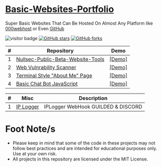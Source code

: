 # [Basic-Websites-Portfolio](https://sircryptic.github.io/Basic-Websites-Portfolio/)
Super Basic Websites That Can Be Hosted On Almost Any Platform like [000webhost](https://www.000webhost.com) or Even [GitHub](https://github.com)

![visitor badge](https://visitor-badge.glitch.me/badge?page_id=sircryptic.Basic-Websites-Portfolio&left_text=My%20Page%20Visitors)
[![GitHub stars](https://img.shields.io/github/stars/sircryptic/Basic-Websites-Portfolio.svg)](https://github.com/sircryptic/Basic-Websites-Portfolio>/stargazers)
[![GitHub forks](https://img.shields.io/github/forks/sircryptic/Basic-Websites-Portfolio.svg)](https://github.com/sircryptic/Basic-Websites-Portfolio>/network)

| # | Repository | Demo |
| --- | --- | --- |
| 1 | [Nullsec-Public-Beta-Website-Tools](https://github.com/SirCryptic/Basic-Websites-Portfolio/tree/main/Nullsec-Public-Beta-Website-Tools) | [[Demo]](https://nst-dev.000webhostapp.com/betawebtools/) |
| 2 | [Web Vulnrability Scanner](https://github.com/SirCryptic/Basic-Websites-Portfolio/tree/main/WebVulnrabilityScanner) | [[Demo]](https://nst-dev.000webhostapp.com/tools/scanner.php) |
| 3 | [Terminal Style "About Me" Page](https://github.com/SirCryptic/Basic-Websites-Portfolio/tree/main/Terminal%20Style%20About%20Page) | [[Demo]](https://sircryptic.github.io/Basic-Websites-Portfolio/Terminal%20Style%20About%20Page/index) |
| 4 | [Basic Chat Bot JavaScript](https://github.com/SirCryptic/Basic-Websites-Portfolio/tree/main/Simple-Chat-Bot-JS) | [[Demo]](https://sircryptic.github.io/Basic-Websites-Portfolio/Simple-Chat-Bot-JS/ChatBot/index.html) |



| # | Misc | Description |
| --- | --- | --- |
| 1 | [IP Logger](https://github.com/SirCryptic/Basic-Websites-Portfolio/tree/main/Ip_Logger_WebHook_GUILDED%26DISCORD) | IPLogger WebHook GUILDED & DISCORD |



# Foot Note/s
- Please keep in mind that some of the code in these projects may not follow best practices and are intended for educational purposes only. Use at your own risk.
- All projects in this repository are licensed under the MIT License.

